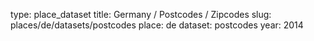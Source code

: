 type: place_dataset
title: Germany / Postcodes / Zipcodes
slug: places/de/datasets/postcodes
place: de
dataset: postcodes
year: 2014
